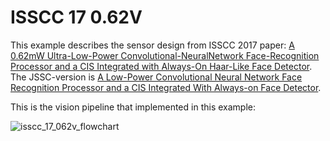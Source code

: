 # ISSCC 17 0.62V

This example describes the sensor design from ISSCC 2017 paper: [A 0.62mW Ultra-Low-Power Convolutional-NeuralNetwork Face-Recognition Processor and a CIS Integrated with Always-On Haar-Like Face Detector](https://ieeexplore.ieee.org/abstract/document/7870354). The JSSC-version is [A Low-Power Convolutional Neural Network Face Recognition Processor and a CIS Integrated With Always-on Face Detector](https://ieeexplore.ieee.org/document/8197364).

This is the vision pipeline that implemented in this example:

![isscc_17_062v_flowchart](https://user-images.githubusercontent.com/21286132/222922693-c9d2dcd2-b459-405f-a0b1-4586f069a0e1.png)
